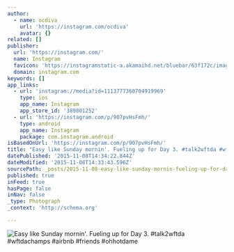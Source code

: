 ```yaml
---
author:
  - name: ocdiva
    url: 'https://instagram.com/ocdiva'
    avatar: {}
related: []
publisher:
  url: 'https://instagram.com/'
  name: Instagram
  favicon: 'https://instagramstatic-a.akamaihd.net/bluebar/63f172c/images/ico/favicon.ico'
  domain: instagram.com
keywords: []
app_links:
  - url: 'instagram://media?id=1113777360704919969'
    type: ios
    app_name: Instagram
    app_store_id: '389801252'
  - url: 'https://instagram.com/p/907pvHsFmh/'
    type: android
    app_name: Instagram
    package: com.instagram.android
isBasedOnUrl: 'https://instagram.com/p/907pvHsFmh/'
title: "Easy like Sunday mornin'. Fueling up for Day 3. #talk2wftda #wftdachamps #airbnb #friends #ohhotdame"
datePublished: '2015-11-08T14:34:22.844Z'
dateModified: '2015-11-08T14:33:43.596Z'
sourcePath: _posts/2015-11-08-easy-like-sunday-mornin-fueling-up-for-day-3-talk2wftda.md
published: true
inFeed: true
hasPage: false
inNav: false
_type: Photograph
_context: 'http://schema.org'

---
```

![Easy like Sunday mornin'&period; Fueling up for Day 3&period; &num;talk2wftda &num;wftdachamps &num;airbnb &num;friends &num;ohhotdame](https://scontent.cdninstagram.com/hphotos-xpa1/t51.2885-15/s640x640/sh0.08/e35/12230767_1640627669528513_98463177_n.jpg)